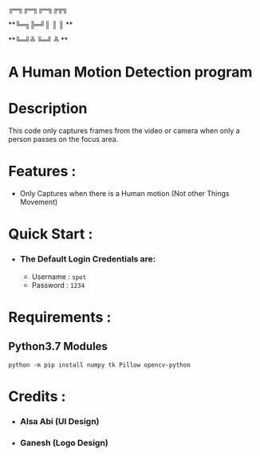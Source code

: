 **╔═╗╔═╗╔═╗╔╦╗**

**╚═╗╠═╝║ ║ ║ **

**╚═╝╩  ╚═╝ ╩ **                            
                                          
# A Human Motion Detection program

# Description
   This code only captures frames from the video or camera
   when only a person passes on the focus area.


# Features :
   - Only Captures when there is a Human motion (Not other Things Movement)


# Quick Start :
   - ### The Default Login Credentials are:
      - Username : ```spot```
      - Password : ```1234```


# Requirements :
   ## Python3.7 Modules
```
python -m pip install numpy tk Pillow opencv-python
```


# Credits :
   - ### Alsa Abi (UI Design)
   - ### Ganesh (Logo Design)
